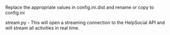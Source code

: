 Replace the appropriate values in config.ini.dist and rename or copy to config.ini

stream.py - This will open a streaming connection to the HelpSocial API and will stream all activities in real time.
